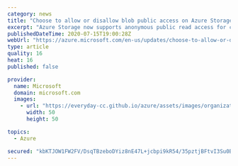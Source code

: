 ```yaml
---
category: news
title: "Choose to allow or disallow blob public access on Azure Storage accounts"
excerpt: "Azure Storage now supports anonymous public read access for containers and blobs. Learn more about how to evaluate anonymous access to your data."
publishedDateTime: 2020-07-15T19:00:28Z
webUrl: "https://azure.microsoft.com/en-us/updates/choose-to-allow-or-disallow-blob-public-access-on-azure-storage-accounts/"
type: article
quality: 16
heat: 16
published: false

provider:
  name: Microsoft
  domain: microsoft.com
  images:
    - url: "https://everyday-cc.github.io/azure/assets/images/organizations/microsoft.com-50x50.jpg"
      width: 50
      height: 50

topics:
  - Azure

secured: "kbKTJOW1FW2FV/DsqTBzeboDYiz8nE47L+jcbpi9kR54/35pztjBFtvI3Su0BKuiF0oyqMedmsFzlqSU0e7/MbvQu4ylZQ7P7T4aWJOx/51hWv1jb0Z3LgfTRpuWz+rW0mnVCKqZ9njqkI9UpKjV6Vu8rL5jt9iQnpYq0BKIkOGtDJFTDeYj3+nAXBqbq15LBtqIUlXxJz0YYQw4mN1TKf29l6JS81gxexXqYNF0bvQL4ImWYSrH9KPfSfI1RcP12AgzKn20kDNAoPK8nniyw0GoHmd6LVFJilrBUzqId+7bpSbg9zCsmAZc4YOo2ilIfzE3hFVLy6d7x+TDRa0ulQ==;E94Tjq/cDBh3EumnGKtXSg=="
---
```


